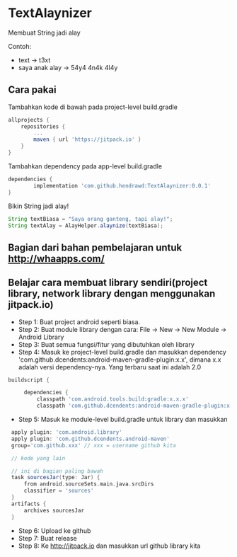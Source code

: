 # TextAlaynizer
Membuat String jadi alay

Contoh:
 * text -> t3xt
 * saya anak alay -> 54y4 4n4k 4l4y

## Cara pakai
Tambahkan kode di bawah pada project-level build.gradle
```gradle
allprojects {
	repositories {
		...
		maven { url 'https://jitpack.io' }
	}
}
```
Tambahkan dependency pada app-level build.gradle
```gradle
dependencies {
        implementation 'com.github.hendrawd:TextAlaynizer:0.0.1'
}
```
 Bikin String jadi alay!
 ```java
String textBiasa = "Saya orang ganteng, tapi alay!";
String textAlay = AlayHelper.alaynize(textBiasa);
 ```

## Bagian dari bahan pembelajaran untuk http://whaapps.com/
## Belajar cara membuat library sendiri(project library, network library dengan menggunakan jitpack.io)
 * Step 1: Buat project android seperti biasa.
 * Step 2: Buat module library dengan cara: File -> New -> New Module -> Android Library
 * Step 3: Buat semua fungsi/fitur yang dibutuhkan oleh library
 * Step 4: Masuk ke project-level build.gradle dan masukkan dependency 'com.github.dcendents:android-maven-gradle-plugin:x.x', dimana x.x adalah versi dependency-nya. Yang terbaru saat ini adalah 2.0
 ```gradle
buildscript {

      dependencies {
          classpath 'com.android.tools.build:gradle:x.x.x'
          classpath 'com.github.dcendents:android-maven-gradle-plugin:x.x'
```          
 * Step 5: Masuk ke module-level build.gradle untuk library dan masukkan
 ```gradle
  apply plugin: 'com.android.library'
  apply plugin: 'com.github.dcendents.android-maven'
  group='com.github.xxx' // xxx = username github kita

  // kode yang lain

  // ini di bagian paling bawah
  task sourcesJar(type: Jar) {
      from android.sourceSets.main.java.srcDirs
      classifier = 'sources'
  }
  artifacts {
      archives sourcesJar
  }
```
 * Step 6: Upload ke github
 * Step 7: Buat release
 * Step 8: Ke http://jitpack.io dan masukkan url github library kita
